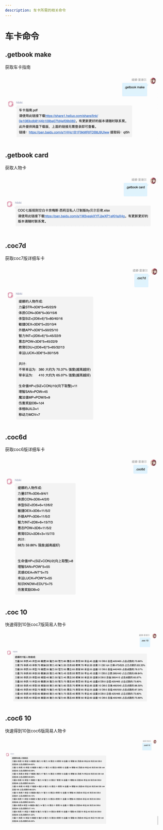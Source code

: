 ```yaml
---
description: 车卡所需的相关命令
---
```


# 车卡命令

## .getbook make

获取车卡指南

![](../../.gitbook/assets/e00d8e83-455d-49c6-be0d-a3327950cfdd.png)

## .getbook card

获取人物卡

![](../../.gitbook/assets/88ecfe3e-4f6c-4ffc-9255-d9d58cd53912.png)

## .coc7d

获取coc7版详细车卡

![](../../.gitbook/assets/7a65f439-7ae1-4d3a-b0b4-0b6c7fefd5c8.png)

## .coc6d

获取coc6版详细车卡

![](../../.gitbook/assets/ad9b2899-9136-4a40-866c-faeb9522fe9d.png)

## .coc 10

快速得到10张coc7版简易人物卡

![](../../.gitbook/assets/bdfeb5c1-0b65-4a4e-9b11-7310df0585b5.png)

## .coc6 10

快速得到10张coc6版简易人物卡

![](../../.gitbook/assets/baa60c47-0dba-4ab7-bba7-f15d531ff7f7.png)

